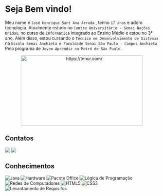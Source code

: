 # Seja Bem vindo!

Meu nome é `José Henrique Sant Ana Arruda` , tenho `17 anos` e adoro tecnologia. Atualmente estudo no `Centro Universitário - Senac Nações Unidas`, no curso de `Informática` integrado ao Ensino Médio e estou no 3° ano. Além disso, estou cursando o `Técnico em Desenvolvimento de Sistemas` na `Escola Senai Anchieta e Faculdade Senai São Paulo - Campus Anchieta` Pelo programa de `Jovem Aprendiz no Metrô de São Paulo`.
 
<div align="center">
<a href="https://tenor.com/"><img src="https://th.bing.com/th/id/OIP.Kz12vi981Hvi67h4Co77swHaD4?rs=1&pid=ImgDetMain" width="400" height="230" border="0" alt="https://tenor.com/" ></a> 
<br>
</div>
 
## Contatos
<div>
<a href = "profissionaljoseh@gmail.com"><img src="https://img.shields.io/badge/Gmail-D14836?style=for-the-badge&logo=gmail&logoColor=white"></a>
<a href="https://www.linkedin.com/in/josé-henrique-25568835a" target="_blank"><img src="https://img.shields.io/badge/LinkedIn-0077B5?style=for-the-badge&logo=linkedin&logoColor=white" target="_blank"></a> <br>
</div>
 
## Conhecimentos 
![Java]( https://img.shields.io/badge/Java-ED8B00?style=for-the-badge&logo=java&logoColor=white)
![Hardware](https://img.shields.io/badge/Hardware-323330?style=for-the-badge&logo=PCGamingWiki&logoColor=white) 
![Pacote Office](https://img.shields.io/badge/Microsoft_Office-D83B01?style=for-the-badge&logo=microsoft-office&logoColor=white) 
![Lógica de Programação](https://img.shields.io/badge/L%C3%B3gica%20de%20Programa%C3%A7%C3%A3o-792EE5?style=for-the-badge&logo=GNOME%20Terminal&logoColor=white) 
![Redes de Computadores](https://img.shields.io/badge/Redes%20de%20computadores-F01F7A?style=for-the-badge&logo=Relay&logoColor=white)
![HTML5](https://img.shields.io/badge/HTML5-E34F26?style=for-the-badge&logo=html5&logoColor=white)
![CSS3](https://img.shields.io/badge/CSS3-1572B6?style=for-the-badge&logo=css3&logoColor=white)
![Levantamento de Requisitos](https://img.shields.io/badge/Levantamento%20de%20Requisitos-297c04?style=for-the-badge&logo=levantamentoderequisitos&logoColor=white)
 
